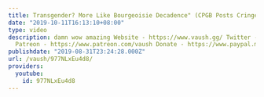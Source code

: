 ```yaml
---
title: Transgender? More Like Bourgeoisie Decadence" (CPGB Posts Cringe
date: "2019-10-11T16:13:10+08:00"
type: video
description: damn wow amazing Website - https://www.vaush.gg/ Twitter - https://twitter.com/VaushV
  Patreon - https://www.patreon.com/vaush Donate - https://www.paypal.me/vaush
publishdate: "2019-08-31T23:24:28.000Z"
url: /vaush/977NLxEu4d8/
providers:
  youtube:
    id: 977NLxEu4d8
---
```

